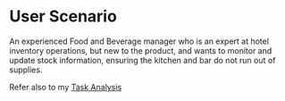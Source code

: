 # User Scenario 

An experienced Food and Beverage manager who is an expert at hotel inventory
operations, but new to the product, and wants to monitor and update stock information,
ensuring the kitchen and bar do not run out of supplies.


Refer also to my [Task Analysis](./assets/docs/RAVINDRAN-TASK-ANALYSIS.pdf)